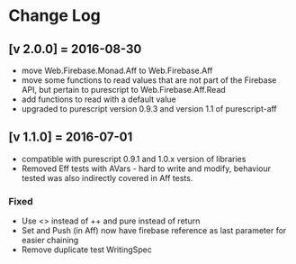 # Change Log

## [v 2.0.0] = 2016-08-30

* move Web.Firebase.Monad.Aff to Web.Firebase.Aff
* move some functions to read values that are not part of the Firebase API, but pertain to purescript to Web.Firebase.Aff.Read
* add functions to read with a default value
* upgraded to purescript version 0.9.3 and version 1.1 of purescript-aff

## [v 1.1.0] = 2016-07-01

 * compatible with purescript 0.9.1 and 1.0.x version of libraries
 * Removed Eff tests with AVars - hard to write and modify, behaviour tested was also indirectly covered in Aff tests.

### Fixed

* Use <> instead of ++ and pure instead of return
* Set and Push (in Aff) now have firebase reference as last parameter for easier chaining
* Remove duplicate test WritingSpec

